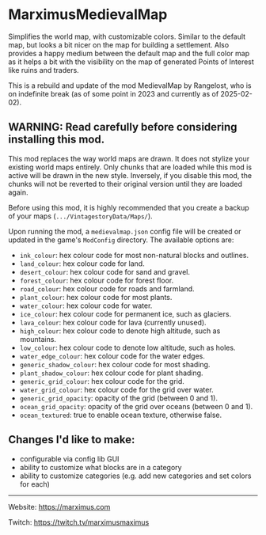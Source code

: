 
# MarximusMedievalMap

Simplifies the world map, with customizable colors. Similar to the default map, but looks a bit nicer on the map for building a settlement. Also provides a happy medium between the default map and the full color map as it helps a bit with the visibility on the map of generated Points of Interest like ruins and traders.

This is a rebuild and update of the mod MedievalMap by  Rangelost, who is on indefinite break (as of some point in 2023 and currently as of 2025-02-02).

 
## WARNING: Read carefully before considering installing this mod.

This mod replaces the way world maps are drawn. It does not stylize your existing world maps entirely. Only chunks that are loaded while this mod is active will be drawn in the new style. Inversely, if you disable this mod, the chunks will not be reverted to their original version until they are loaded again.

Before using this mod, it is highly recommended that you create a backup of your maps (`.../VintagestoryData/Maps/`).

 
Upon running the mod, a `medievalmap.json` config file will be created or updated in the game's `ModConfig` directory. The available options are:

- `ink_colour`: hex colour code for most non-natural blocks and outlines.
- `land_colour`: hex colour code for land.
- `desert_colour`: hex colour code for sand and gravel.
- `forest_colour`: hex colour code for forest floor.
- `road_colour`: hex colour code for roads and farmland.
- `plant_colour`: hex colour code for most plants.
- `water_colour`: hex colour code for water.
- `ice_colour`: hex colour code for permanent ice, such as glaciers.
- `lava_colour`: hex colour code for lava (currently unused).
- `high_colour`: hex colour code to denote high altitude, such as mountains.
- `low_colour`: hex colour code to denote low altitude, such as holes.
- `water_edge_colour`: hex colour code for the water edges.
- `generic_shadow_colour`: hex colour code for most shading.
- `plant_shadow_colour`: hex colour code for plant shading.
- `generic_grid_colour`: hex colour code for the grid.
- `water_grid_colour`: hex colour code for the grid over water.
- `generic_grid_opacity`: opacity of the grid (between 0 and 1).
- `ocean_grid_opacity`: opacity of the grid over oceans (between 0 and 1).
- `ocean_textured`: true to enable ocean texture, otherwise false.
 
## Changes I'd like to make:

- configurable via config lib GUI
- ability to customize what blocks are in a category
- ability to customize categories (e.g. add new categories and set colors for each)

-----

Website: https://marximus.com

Twitch: https://twitch.tv/marximusmaximus
